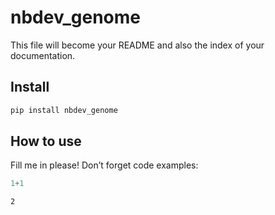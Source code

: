 nbdev_genome
================

<!-- WARNING: THIS FILE WAS AUTOGENERATED! DO NOT EDIT! -->

This file will become your README and also the index of your
documentation.

## Install

``` sh
pip install nbdev_genome
```

## How to use

Fill me in please! Don’t forget code examples:

``` python
1+1
```

    2
